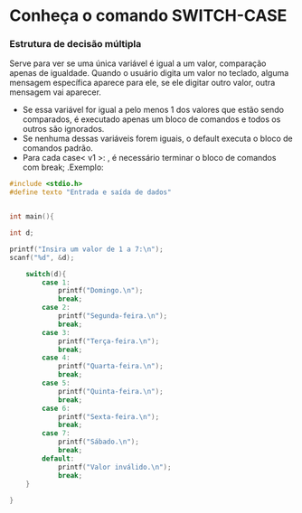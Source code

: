 # Conheça o comando SWITCH-CASE

### Estrutura de decisão múltipla

Serve para ver se uma única variável é igual a um valor, comparação apenas de igualdade. 
Quando o usuário digita um valor no teclado, alguma mensagem específica aparece para ele, se ele digitar outro valor, outra mensagem vai aparecer. 

* Se essa variável for igual a pelo menos 1 dos valores que estão sendo comparados, é executado apenas um bloco de comandos e todos os outros são ignorados. 
* Se nenhuma dessas variáveis forem iguais, o default executa o bloco de comandos padrão.  
* Para cada case< v1 >: , é necessário terminar o bloco de comandos com break; .Exemplo:
~~~c
#include <stdio.h>
#define texto "Entrada e saída de dados"


int main(){

int d;

printf("Insira um valor de 1 a 7:\n");
scanf("%d", &d);

	switch(d){
		case 1:
			printf("Domingo.\n");
			break;
		case 2:
			printf("Segunda-feira.\n");
			break;
		case 3:
			printf("Terça-feira.\n");
			break;
		case 4:
			printf("Quarta-feira.\n");
			break;
		case 5:
			printf("Quinta-feira.\n");
			break;
		case 6:
			printf("Sexta-feira.\n");
			break;
        case 7: 
            printf("Sábado.\n");
            break;
        default:
            printf("Valor inválido.\n");
            break;
	}
	
}
~~~

































	





